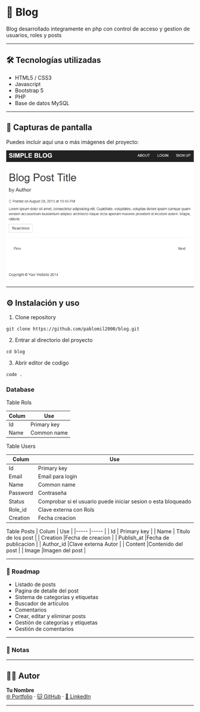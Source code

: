 # 📁 Blog

Blog desarrollado integramente en php con control de acceso y gestion de usuarios, roles y posts

---

## 🛠️ Tecnologías utilizadas

- HTML5 / CSS3
- Javascript
- Bootstrap 5
- PHP
- Base de datos MySQL

---

## 📸 Capturas de pantalla

Puedes incluir aquí una o más imágenes del proyecto:

![Captura de pantalla](./md/homePage.png)

---

## ⚙️ Instalación y uso

1. Clone repository

```
git clone https://github.com/pablomil2000/blog.git
```

2. Entrar al directorio del proyecto

```
cd blog
```

3. Abrir editor de codigo

```
code .
```

### Database

Table Rols

| Colum | Use         |
| ----- | ----------- |
| Id    | Primary key |
| Name  | Common name |

Table Users

| Colum    | Use                                                           |
| -------- | ------------------------------------------------------------- |
| Id       | Primary key                                                   |
| Email    | Email para login                                              |
| Name     | Common name                                                   |
| Password | Contraseña                                                    |
| Status   | Comprobar si el usuario puede iniciar sesion o esta bloqueado |
| Role_id  | Clave externa con Rols                                        |
| Creation | Fecha creacion                                                |

Table Posts
| Colum | Use |
|----- |----- |
| Id | Primary key |
| Name | Titulo de los post |
| Creation |Fecha de creacion |
| Publish_at |Fecha de publicacion |
| Author_id |Clave externa Autor |
| Content |Contenido del post |
| Image |Imagen del post |

---

### 🧩 Roadmap

- Listado de posts
- Pagina de detalle del post
- Sistema de categorias y etiquetas
- Buscador de artículos
- Comentarios
- Crear, editar y eliminar posts
- Gestión de categorías y etiquetas
- Gestión de comentarios

---

### 📌 Notas

---

## 👨‍💻 Autor

**Tu Nombre**  
[🌐 Portfolio](https://pablo-martin-lopez.vercel.app/) · [🐱 GitHub](https://github.com/pablomil2000) · [💼 LinkedIn](https://linkedin.com/in/pablo-martin-lopez-17693717a)

---

